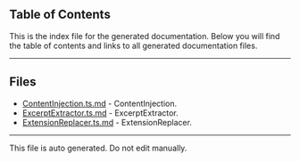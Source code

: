 ## Table of Contents

This is the index file for the generated documentation. Below you will find the table of contents and links to all generated documentation files.

---


## Files

- [ContentInjection.ts.md](ContentInjection.ts.md) - ContentInjection.
- [ExcerptExtractor.ts.md](ExcerptExtractor.ts.md) - ExcerptExtractor.
- [ExtensionReplacer.ts.md](ExtensionReplacer.ts.md) - ExtensionReplacer.



---

This file is auto generated. Do not edit manually.